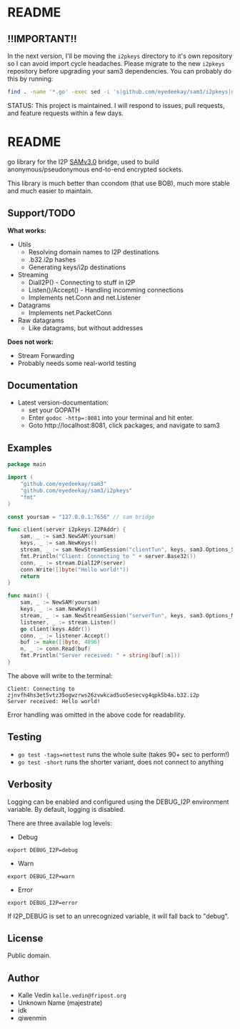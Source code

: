 # README #

## !!IMPORTANT!!

In the next version, I'll be moving the `i2pkeys` directory to it's own repository
so I can avoid import cycle headaches. Please migrate to the new `i2pkeys` repository
before upgrading your sam3 dependencies. You can probably do this by running:

```sh
find . -name '*.go' -exec sed -i 's|github.com/eyedeekay/sam3/i2pkeys|github.com/eyedeekay/i2pkeys|g' {} \;
```

STATUS: This project is maintained. I will respond to issues, pull requests, and feature requests within a few days.

# README #

go library for the I2P [SAMv3.0](https://geti2p.net/en/docs/api/samv3) bridge, used to build anonymous/pseudonymous end-to-end encrypted sockets.

This library is much better than ccondom (that use BOB), much more stable and much easier to maintain.

## Support/TODO ##

**What works:**

* Utils
    * Resolving domain names to I2P destinations
    * .b32.i2p hashes
    * Generating keys/i2p destinations
* Streaming
    * DialI2P() - Connecting to stuff in I2P
    * Listen()/Accept() - Handling incomming connections
    * Implements net.Conn and net.Listener
* Datagrams
    * Implements net.PacketConn
* Raw datagrams
    * Like datagrams, but without addresses

**Does not work:**

* Stream Forwarding
* Probably needs some real-world testing

## Documentation ##

* Latest version-documentation:
    * set your GOPATH
    * Enter `godoc -http=:8081` into your terminal and hit enter.
    * Goto http://localhost:8081, click packages, and navigate to sam3

## Examples ##
```go
package main

import (
	"github.com/eyedeekay/sam3"
	"github.com/eyedeekay/sam3/i2pkeys"
	"fmt"
)

const yoursam = "127.0.0.1:7656" // sam bridge

func client(server i2pkeys.I2PAddr) {
	sam, _ := sam3.NewSAM(yoursam)
	keys, _ := sam.NewKeys()
	stream, _ := sam.NewStreamSession("clientTun", keys, sam3.Options_Small)
	fmt.Println("Client: Connecting to " + server.Base32())
	conn, _ := stream.DialI2P(server)
	conn.Write([]byte("Hello world!"))
	return
}

func main() {
	sam, _ := NewSAM(yoursam)
	keys, _ := sam.NewKeys()
	stream, _ := sam.NewStreamSession("serverTun", keys, sam3.Options_Medium)
	listener, _ := stream.Listen()
	go client(keys.Addr())
	conn, _ := listener.Accept()
	buf := make([]byte, 4096)
	n, _ := conn.Read(buf)
	fmt.Println("Server received: " + string(buf[:n]))
}
```

The above will write to the terminal:

```text
Client: Connecting to zjnvfh4hs3et5vtz35ogwzrws26zvwkcad5uo5esecvg4qpk5b4a.b32.i2p
Server received: Hello world!
```

Error handling was omitted in the above code for readability.

## Testing ##

* `go test -tags=nettest` runs the whole suite (takes 90+ sec to perform!)
* `go test -short` runs the shorter variant, does not connect to anything

## Verbosity ##
Logging can be enabled and configured using the DEBUG_I2P environment variable. By default, logging is disabled.

There are three available log levels:

- Debug
```shell
export DEBUG_I2P=debug
```
- Warn
```shell
export DEBUG_I2P=warn
```
- Error
```shell
export DEBUG_I2P=error
```

If I2P_DEBUG is set to an unrecognized variable, it will fall back to "debug".

## License ##

Public domain.

## Author ##

* Kalle Vedin `kalle.vedin@fripost.org`
* Unknown Name (majestrate)
* idk
* qiwenmin
